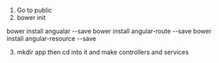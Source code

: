 1) Go to public
2) bower init

bower install angualar --save
bower install angular-route --save
bower install angular-resource --save

3) mkdir app then cd into it and make controllers and services